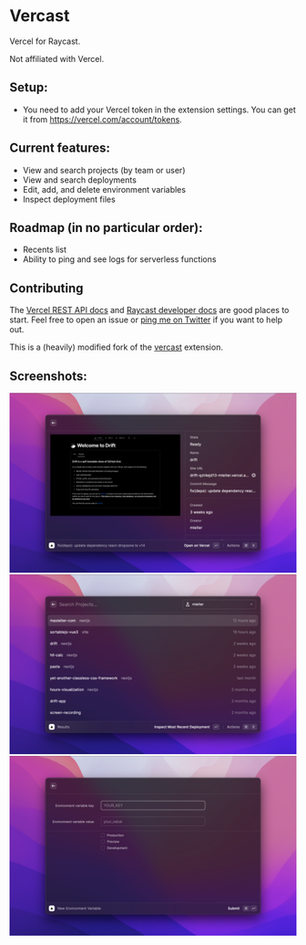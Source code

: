 # Vercast
Vercel for Raycast.

Not affiliated with Vercel.

## Setup:
- You need to add your Vercel token in the extension settings. You can get it from https://vercel.com/account/tokens.

## Current features:
- View and search projects (by team or user)
- View and search deployments
- Edit, add, and delete environment variables
- Inspect deployment files

## Roadmap (in no particular order):
- Recents list
- Ability to ping and see logs for serverless functions 

## Contributing
The [Vercel REST API docs](https://vercel.com/docs/rest-api) and [Raycast developer docs](https://developers.raycast.com/) are good places to start. Feel free to open an issue or [ping me on Twitter](https://twitter.com/max_leiter) if you want to help out.

This is a (heavily) modified fork of the [vercast](https://github.com/raycast/extensions/tree/main/extensions/vercast) extension.

## Screenshots:
<img src="media/vercast-1.png" width="600">
<img src="media/vercast-2.png" width="600">
<img src="media/vercast-3.png" width="600">
